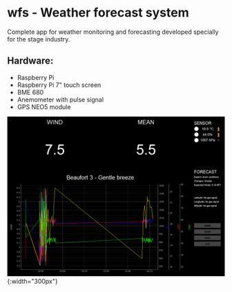 # wfs - Weather forecast system

Complete app for weather monitoring and forecasting developed specially for the stage industry.

## Hardware:
 - Raspberry Pi
 - Raspberry Pi 7" touch screen
 - BME 680
 - Anemometer with pulse signal
 - GPS NEO5 module

![Screen dump](img/Capture.PNG){:width="300px"}
